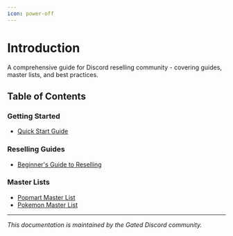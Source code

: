 ```yaml
---
icon: power-off
---
```


# Introduction

A comprehensive guide for Discord reselling community - covering guides, master lists, and best practices.

## Table of Contents

### Getting Started

* [Quick Start Guide](getting-started/quick-start.md)

### Reselling Guides

* [Beginner's Guide to Reselling](guides/beginners-guide.md)

### Master Lists

* [Popmart Master List](master-lists/popmart-master-list.md)
* [Pokemon Master List](master-lists/pokemon-master-list.md)



***

_This documentation is maintained by the Gated Discord community._

